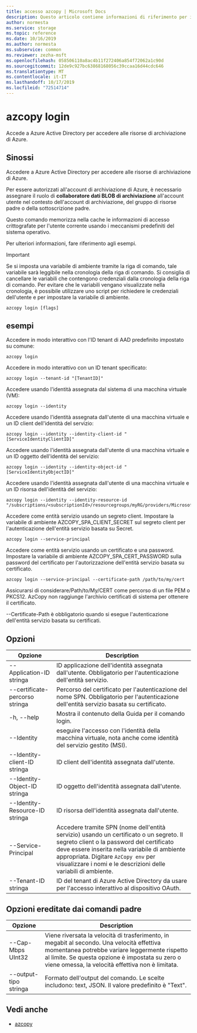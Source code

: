 ```yaml
---
title: accesso azcopy | Microsoft Docs
description: Questo articolo contiene informazioni di riferimento per il comando azcopy login.
author: normesta
ms.service: storage
ms.topic: reference
ms.date: 10/16/2019
ms.author: normesta
ms.subservice: common
ms.reviewer: zezha-msft
ms.openlocfilehash: 058506110a8ac4b11f272406a854f72062a1c90d
ms.sourcegitcommit: 12de9c927bc63868168056c39ccaa16d44cdc646
ms.translationtype: MT
ms.contentlocale: it-IT
ms.lasthandoff: 10/17/2019
ms.locfileid: "72514714"
---
```

# <a name="azcopy-login"></a>azcopy login

Accede a Azure Active Directory per accedere alle risorse di archiviazione di Azure.

## <a name="synopsis"></a>Sinossi

Accedere a Azure Active Directory per accedere alle risorse di archiviazione di Azure.

Per essere autorizzati all'account di archiviazione di Azure, è necessario assegnare il ruolo di **collaboratore dati BLOB di archiviazione** all'account utente nel contesto dell'account di archiviazione, del gruppo di risorse padre o della sottoscrizione padre.

Questo comando memorizza nella cache le informazioni di accesso crittografate per l'utente corrente usando i meccanismi predefiniti del sistema operativo.

Per ulteriori informazioni, fare riferimento agli esempi.

> [!IMPORTANT]
> Se si imposta una variabile di ambiente tramite la riga di comando, tale variabile sarà leggibile nella cronologia della riga di comando. Si consiglia di cancellare le variabili che contengono credenziali dalla cronologia della riga di comando. Per evitare che le variabili vengano visualizzate nella cronologia, è possibile utilizzare uno script per richiedere le credenziali dell'utente e per impostare la variabile di ambiente.

```azcopy
azcopy login [flags]
```

## <a name="examples"></a>esempi

Accedere in modo interattivo con l'ID tenant di AAD predefinito impostato su comune:

```azcopy
azcopy login
```

Accedere in modo interattivo con un ID tenant specificato:

```azcopy
azcopy login --tenant-id "[TenantID]"
```

Accedere usando l'identità assegnata dal sistema di una macchina virtuale (VM):

```azcopy
azcopy login --identity
```

Accedere usando l'identità assegnata dall'utente di una macchina virtuale e un ID client dell'identità del servizio:

```azcopy
azcopy login --identity --identity-client-id "[ServiceIdentityClientID]"
```

Accedere usando l'identità assegnata dall'utente di una macchina virtuale e un ID oggetto dell'identità del servizio:

```azcopy
azcopy login --identity --identity-object-id "[ServiceIdentityObjectID]"
```

Accedere usando l'identità assegnata dall'utente di una macchina virtuale e un ID risorsa dell'identità del servizio:

```azcopy
azcopy login --identity --identity-resource-id "/subscriptions/<subscriptionId>/resourcegroups/myRG/providers/Microsoft.ManagedIdentity/userAssignedIdentities/myID"
```

Accedere come entità servizio usando un segreto client. Impostare la variabile di ambiente AZCOPY_SPA_CLIENT_SECRET sul segreto client per l'autenticazione dell'entità servizio basata su Secret.

```azcopy
azcopy login --service-principal
```

Accedere come entità servizio usando un certificato e una password. Impostare la variabile di ambiente AZCOPY_SPA_CERT_PASSWORD sulla password del certificato per l'autorizzazione dell'entità servizio basata su certificato.

```azcopy
azcopy login --service-principal --certificate-path /path/to/my/cert
```

Assicurarsi di considerare/Path/to/My/CERT come percorso di un file PEM o PKCS12. AzCopy non raggiunge l'archivio certificati di sistema per ottenere il certificato.

--Certificate-Path è obbligatorio quando si esegue l'autenticazione dell'entità servizio basata su certificati.

## <a name="options"></a>Opzioni

|Opzione|Description|
|--|--|
|--Application-ID stringa|ID applicazione dell'identità assegnata dall'utente. Obbligatorio per l'autenticazione dell'entità servizio.|
|--certificate-percorso stringa|Percorso del certificato per l'autenticazione del nome SPN. Obbligatorio per l'autenticazione dell'entità servizio basata su certificato.|
|-h, --help|Mostra il contenuto della Guida per il comando login.|
|--Identity|eseguire l'accesso con l'identità della macchina virtuale, nota anche come identità del servizio gestito (MSI).|
|--Identity-client-ID stringa|ID client dell'identità assegnata dall'utente.|
|--Identity-Object-ID stringa|ID oggetto dell'identità assegnata dall'utente.|
|--Identity-Resource-ID stringa|ID risorsa dell'identità assegnata dall'utente.|
|--Service-Principal|Accedere tramite SPN (nome dell'entità servizio) usando un certificato o un segreto. Il segreto client o la password del certificato deve essere inserita nella variabile di ambiente appropriata. Digitare `AzCopy env` per visualizzare i nomi e le descrizioni delle variabili di ambiente.|
|--Tenant-ID stringa| ID del tenant di Azure Active Directory da usare per l'accesso interattivo al dispositivo OAuth.|

## <a name="options-inherited-from-parent-commands"></a>Opzioni ereditate dai comandi padre

|Opzione|Description|
|---|---|
|--Cap-Mbps UInt32|Viene riversata la velocità di trasferimento, in megabit al secondo. Una velocità effettiva momentanea potrebbe variare leggermente rispetto al limite. Se questa opzione è impostata su zero o viene omessa, la velocità effettiva non è limitata.|
|--output-tipo stringa|Formato dell'output del comando. Le scelte includono: text, JSON. Il valore predefinito è "Text".|

## <a name="see-also"></a>Vedi anche

- [azcopy](storage-ref-azcopy.md)
